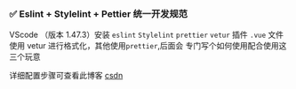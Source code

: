 <!--
 * @Author: your name
 * @Date: 2021-08-30 16:08:25
 * @LastEditTime: 2021-08-30 16:39:36
 * @LastEditors: your name
 * @Description: In User Settings Edit
 * @FilePath: \uniapp-ma-template\zh-cn\pettier.md
-->
### <span id="pettier">✅ Eslint + Stylelint + Pettier 统一开发规范 </span>
VScode （版本 1.47.3）安装 `eslint` `Stylelint` `prettier` `vetur` 插件 `.vue` 文件使用 vetur 进行格式化，其他使用`prettier`,后面会
专门写个如何使用配合使用这三个玩意

详细配置步骤可查看此博客 [csdn](https://blog.csdn.net/wz_coming/article/details/119996186)